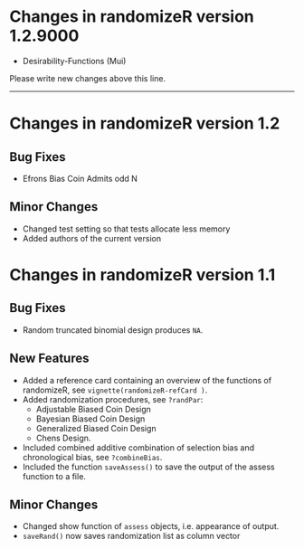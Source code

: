 # Changes in randomizeR version 1.2.9000


* Desirability-Functions (Mui)

Please write new changes above this line.
_____________________________________________
# Changes in randomizeR version 1.2

## Bug Fixes
* Efrons Bias Coin Admits odd N

## Minor Changes
* Changed test setting so that tests allocate less memory
* Added authors of the current version

# Changes in randomizeR version 1.1

## Bug Fixes
* Random truncated binomial design produces `NA`.

## New Features
* Added a reference card containing an overview of the functions of randomizeR, see `vignette(randomizeR-refCard )`.
* Added randomization procedures, see `?randPar`:
	+ Adjustable Biased Coin Design
	+ Bayesian Biased Coin Design
	+ Generalized Biased Coin Design
	+ Chens Design.
* Included combined additive combination of selection bias and chronological bias, see `?combineBias`.
* Included the function `saveAssess()` to save the output of the assess function to a file.

## Minor Changes
* Changed show function of `assess` objects, i.e. appearance of output.
* `saveRand()` now saves randomization list as column vector 
